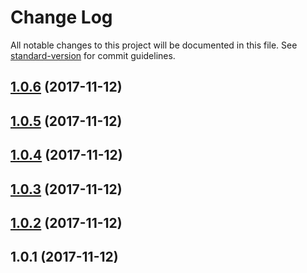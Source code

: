 # Change Log

All notable changes to this project will be documented in this file. See [standard-version](https://github.com/conventional-changelog/standard-version) for commit guidelines.

<a name="1.0.6"></a>
## [1.0.6](https://github.com/LiShiSangZi/node-publisher/compare/v1.0.5...v1.0.6) (2017-11-12)



<a name="1.0.5"></a>
## [1.0.5](https://github.com/LiShiSangZi/node-publisher/compare/v1.0.4...v1.0.5) (2017-11-12)



<a name="1.0.4"></a>
## [1.0.4](https://github.com/LiShiSangZi/node-publisher/compare/v1.0.3...v1.0.4) (2017-11-12)



<a name="1.0.3"></a>
## [1.0.3](https://github.com/LiShiSangZi/node-publisher/compare/v1.0.2...v1.0.3) (2017-11-12)



<a name="1.0.2"></a>
## [1.0.2](https://github.com/LiShiSangZi/node-publisher/compare/v1.0.1...v1.0.2) (2017-11-12)



<a name="1.0.1"></a>
## 1.0.1 (2017-11-12)
